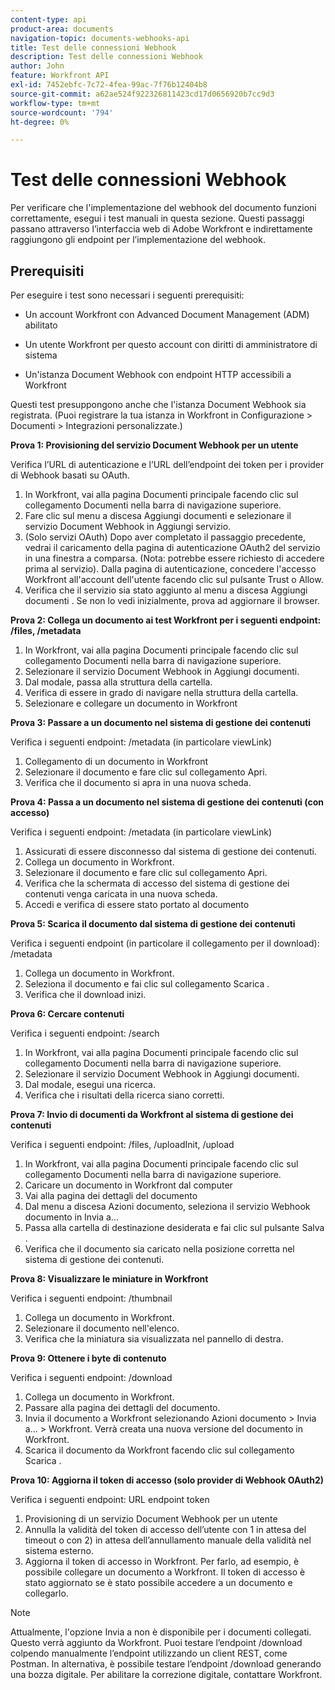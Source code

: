 ```yaml
---
content-type: api
product-area: documents
navigation-topic: documents-webhooks-api
title: Test delle connessioni Webhook
description: Test delle connessioni Webhook
author: John
feature: Workfront API
exl-id: 7452ebfc-7c72-4fea-99ac-7f76b12404b8
source-git-commit: a62ae524f922326811423cd17d0656920b7cc9d3
workflow-type: tm+mt
source-wordcount: '794'
ht-degree: 0%

---
```



# Test delle connessioni Webhook

Per verificare che l&#39;implementazione del webhook del documento funzioni correttamente, esegui i test manuali in questa sezione. Questi passaggi passano attraverso l’interfaccia web di Adobe Workfront e indirettamente raggiungono gli endpoint per l’implementazione del webhook.

## Prerequisiti

Per eseguire i test sono necessari i seguenti prerequisiti:

* Un account Workfront con Advanced Document Management (ADM) abilitato

* Un utente Workfront per questo account con diritti di amministratore di sistema

* Un&#39;istanza Document Webhook con endpoint HTTP accessibili a Workfront

Questi test presuppongono anche che l&#39;istanza Document Webhook sia registrata. (Puoi registrare la tua istanza in Workfront in Configurazione > Documenti > Integrazioni personalizzate.)

**Prova 1: Provisioning del servizio Document Webhook per un utente**

Verifica l’URL di autenticazione e l’URL dell’endpoint dei token per i provider di Webhook basati su OAuth.

1. In Workfront, vai alla pagina Documenti principale facendo clic sul collegamento Documenti nella barra di navigazione superiore.
1. Fare clic sul menu a discesa Aggiungi documenti e selezionare il servizio Document Webhook in Aggiungi servizio.
1. (Solo servizi OAuth) Dopo aver completato il passaggio precedente, vedrai il caricamento della pagina di autenticazione OAuth2 del servizio in una finestra a comparsa. (Nota: potrebbe essere richiesto di accedere prima al servizio). Dalla pagina di autenticazione, concedere l&#39;accesso Workfront all&#39;account dell&#39;utente facendo clic sul pulsante Trust o Allow.
1. Verifica che il servizio sia stato aggiunto al menu a discesa Aggiungi documenti . Se non lo vedi inizialmente, prova ad aggiornare il browser.

**Prova 2: Collega un documento ai test Workfront per i seguenti endpoint: /files, /metadata**

1. In Workfront, vai alla pagina Documenti principale facendo clic sul collegamento Documenti nella barra di navigazione superiore.
1. Selezionare il servizio Document Webhook in Aggiungi documenti.
1. Dal modale, passa alla struttura della cartella.
1. Verifica di essere in grado di navigare nella struttura della cartella.
1. Selezionare e collegare un documento in Workfront

**Prova 3: Passare a un documento nel sistema di gestione dei contenuti**

Verifica i seguenti endpoint: /metadata (in particolare viewLink)

1. Collegamento di un documento in Workfront
1. Selezionare il documento e fare clic sul collegamento Apri.
1. Verifica che il documento si apra in una nuova scheda.

**Prova 4: Passa a un documento nel sistema di gestione dei contenuti (con accesso)**

Verifica i seguenti endpoint: /metadata (in particolare viewLink)

1. Assicurati di essere disconnesso dal sistema di gestione dei contenuti.
1. Collega un documento in Workfront.
1. Selezionare il documento e fare clic sul collegamento Apri.
1. Verifica che la schermata di accesso del sistema di gestione dei contenuti venga caricata in una nuova scheda.
1. Accedi e verifica di essere stato portato al documento

**Prova 5: Scarica il documento dal sistema di gestione dei contenuti**

Verifica i seguenti endpoint (in particolare il collegamento per il download): /metadata 

1. Collega un documento in Workfront.
1. Seleziona il documento e fai clic sul collegamento Scarica .
1. Verifica che il download inizi.

**Prova 6: Cercare contenuti**

Verifica i seguenti endpoint: /search

1. In Workfront, vai alla pagina Documenti principale facendo clic sul collegamento Documenti nella barra di navigazione superiore.
1. Selezionare il servizio Document Webhook in Aggiungi documenti.
1. Dal modale, esegui una ricerca.
1. Verifica che i risultati della ricerca siano corretti.

**Prova 7: Invio di documenti da Workfront al sistema di gestione dei contenuti**

Verifica i seguenti endpoint: /files, /uploadInit, /upload

1. In Workfront, vai alla pagina Documenti principale facendo clic sul collegamento Documenti nella barra di navigazione superiore.
1. Caricare un documento in Workfront dal computer
1. Vai alla pagina dei dettagli del documento
1. Dal menu a discesa Azioni documento, seleziona il servizio Webhook documento in Invia a...
1. Passa alla cartella di destinazione desiderata e fai clic sul pulsante Salva .
1. Verifica che il documento sia caricato nella posizione corretta nel sistema di gestione dei contenuti.

**Prova 8: Visualizzare le miniature in Workfront**

Verifica i seguenti endpoint: /thumbnail

1. Collega un documento in Workfront.
1. Selezionare il documento nell&#39;elenco.
1. Verifica che la miniatura sia visualizzata nel pannello di destra.

**Prova 9: Ottenere i byte di contenuto**

Verifica i seguenti endpoint: /download

1. Collega un documento in Workfront.
1. Passare alla pagina dei dettagli del documento.
1. Invia il documento a Workfront selezionando Azioni documento > Invia a... > Workfront. Verrà creata una nuova versione del documento in Workfront.
1. Scarica il documento da Workfront facendo clic sul collegamento Scarica .

**Prova 10: Aggiorna il token di accesso (solo provider di Webhook OAuth2)**

Verifica i seguenti endpoint: URL endpoint token

1. Provisioning di un servizio Document Webhook per un utente
1. Annulla la validità del token di accesso dell’utente con 1 in attesa del timeout o con 2) in attesa dell’annullamento manuale della validità nel sistema esterno.
1. Aggiorna il token di accesso in Workfront. Per farlo, ad esempio, è possibile collegare un documento a Workfront. Il token di accesso è stato aggiornato se è stato possibile accedere a un documento e collegarlo.

>[!NOTE]
>
>Attualmente, l&#39;opzione Invia a non è disponibile per i documenti collegati. Questo verrà aggiunto da Workfront. Puoi testare l’endpoint /download colpendo manualmente l’endpoint utilizzando un client REST, come Postman. In alternativa, è possibile testare l’endpoint /download generando una bozza digitale. Per abilitare la correzione digitale, contattare Workfront.
